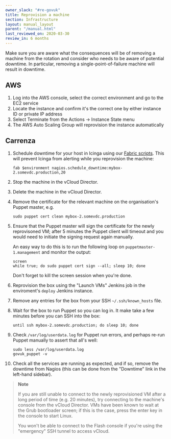 ```yaml
---
owner_slack: "#re-govuk"
title: Reprovision a machine
section: Infrastructure
layout: manual_layout
parent: "/manual.html"
last_reviewed_on: 2020-03-30
review_in: 6 months
---
```


Make sure you are aware what the consequences will be of removing a
machine from the rotation and consider who needs to be aware of
potential downtime. In particular, removing a single-point-of-failure
machine will result in downtime.

## AWS

1.  Log into the AWS console, select the correct environment and go to the EC2 service
2.  Locate the instance and confirm it's the correct one by either instance ID or private IP address
3.  Select Terminate from the Actions -> Instance State menu
4.  The AWS Auto Scaling Group will reprovision the instance automatically

## Carrenza

1.  Schedule downtime for your host in Icinga using our [Fabric
    scripts](https://github.com/alphagov/fabric-scripts). This will
    prevent Icinga from alerting while you reprovision the machine:

        fab $environment nagios.schedule_downtime:mybox-2.somevdc.production,20

2.  Stop the machine in the vCloud Director.
3.  Delete the machine in the vCloud Director.
4.  Remove the certificate for the relevant machine on the
    organisation's Puppet master, e.g.

        sudo puppet cert clean mybox-2.somevdc.production

5.  Ensure that the Puppet master will sign the certificate for the
    newly reprovisoned VM; after 5 minutes the Puppet client will
    timeout and you would need to initiate the signing request
    again manually.

    An easy way to do this is to run the following loop on
    `puppetmaster-1.management` and monitor the output:

        screen
        while true; do sudo puppet cert sign --all; sleep 10; done

    Don't forget to kill the screen session when you're done.

6.  Reprovision the box using the "Launch VMs" Jenkins job in the
    enviroment's `deploy` Jenkins instance.
7.  Remove any entries for the box from your SSH
    `~/.ssh/known_hosts` file.
8.  Wait for the box to run Puppet so you can log in. It make take a few
    minutes before you can SSH into the box:

        until ssh mybox-2.somevdc.production; do sleep 10; done

9.  Check `/var/log/userdata.log` for Puppet run errors, and perhaps
    re-run Puppet manually to assert that all's well:

        sudo less /var/log/userdata.log
        govuk_puppet -v

10. Check all the services are running as expected, and if so, remove
    the downtime from Nagios (this can be done from the "Downtime" link
    in the left-hand sidebar).

> **Note**
>
> If you are still unable to connect to the newly reprovisioned VM after
> a long period of time (e.g. 20 minutes), try connecting to the
> machine's console from the vCloud Director. VMs have been known to
> wait at the Grub bootloader screen; if this is the case, press the
> enter key in the console to start Linux.
>
> You won't be able to connect to the Flash console if you're using the
> "emergency" SSH tunnel to access vCloud.
